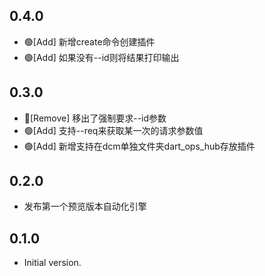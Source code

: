 ## 0.4.0

- 🟢[Add] 新增create命令创建插件
- 🟢[Add] 如果没有--id则将结果打印输出

## 0.3.0

- 🔴[Remove] 移出了强制要求--id参数
- 🟢[Add] 支持--req来获取某一次的请求参数值
- 🟢[Add] 新增支持在dcm单独文件夹dart_ops_hub存放插件

## 0.2.0

- 发布第一个预览版本自动化引擎

## 0.1.0

- Initial version.
